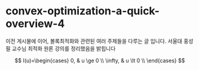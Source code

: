 # convex-optimization-a-quick-overview-4
이전 게시물에 이어, 볼록최적화와 관련된 여러 주제들을 다루는 글 입니다. 서울대 홍성필 교수님 최적화 원론 강의를 정리했음을 밝힙니다


$$
I(u)=\begin{cases}
0, & u \ge 0 \\
\infty, & u \lt 0 \\
\end{cases}
$$
<!--stackedit_data:
eyJoaXN0b3J5IjpbMTU2MjEzOTczMywyODY1NzU3NjldfQ==
-->